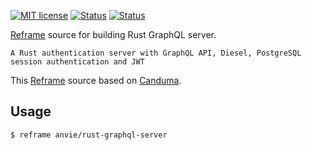 [![MIT license](http://img.shields.io/badge/license-MIT-brightgreen.svg)](http://opensource.org/licenses/MIT)
[![Status](https://img.shields.io/badge/build-passing-brightgreen)]()
[![Status](https://img.shields.io/badge/pull--request-open-blue)]()

[Reframe](https://github.com/ansvia/reframe) source for building Rust GraphQL server.

`A Rust authentication server with GraphQL API, Diesel, PostgreSQL session authentication and JWT`

This [Reframe](https://github.com/ansvia/reframe) source based on [Canduma](https://github.com/clifinger/canduma).
 
## Usage

```bash
$ reframe anvie/rust-graphql-server
```

